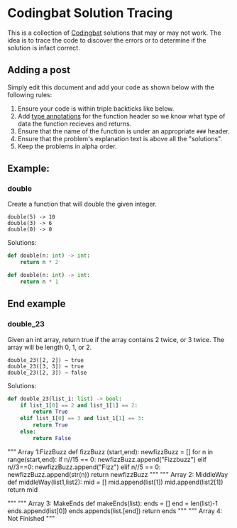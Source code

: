 # Codingbat Solution Tracing
This is a collection of [Codingbat](http://codingbat.com) solutions that may or may not work. 
The idea is to trace the code to discover the errors or to determine if the solution is infact correct.

## Adding a post
Simply edit this document and add your code as shown below with the following rules:
1. Ensure your code is within triple backticks like below. 
2. Add [type annotations](https://docs.python.org/3/library/typing.html) for the function header so we know what type of data the function recieves and returns.
3. Ensure that the name of the function is under an appropriate `###` header.
4. Ensure that the problem's explanation text is above all the "solutions". 
5. Keep the problems in alpha order.

## Example:
### double
Create a function that will double the given integer.
```
double(5) -> 10
double(3) -> 6
double(0) -> 0
```
Solutions:

```python
def double(n: int) -> int:
    return n * 2
```

```python
def double(n: int) -> int:
    return n * 1
```

End example
---
### double_23
Given an int array, return true if the array contains 2 twice, or 3 twice. The array will be length 0, 1, or 2.

```
double_23([2, 2]) → true
double_23([3, 3]) → true
double_23([2, 3]) → false
```
Solutions:

```python
def double_23(list_1: list) -> bool:
    if list_1[0] == 2 and list_1[1] == 2:
        return True
    elif list_1[0] == 3 and list_1[1] == 3:
        return True
    else:
        return False
```
"""
Array 1:FizzBuzz
def fizzBuzz (start,end):
  newfizzBuzz = []
  for n in range(start,end):
   if n//15 == 0:
    newfizzBuzz.append("Fizzbuzz")
   elif n//3==0:
    newfizzBuzz.append("Fizz")
   elif n//5 == 0:
    newfizzBuzz.append(str(n))
  return newfizzBuzz
  """
"""
  Array 2: MiddleWay
  def middleWay(list1,list2):
    mid = []
    mid.append(list[1])
    mid.append(list2[1])
    return mid

  """
"""
Array 3: MakeEnds
def makeEnds(list):
  ends = []
  end = len(list)-1
  ends.append(list[0])
  ends.appends(list.[end])
  return ends
"""
"""
Array 4:
Not Finished
"""
